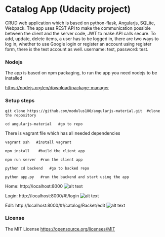 # Catalog App (Udacity project)

CRUD web application which is based on python-flask, Angularjs, SQLite, Webpack.
The app uses REST API to make the communication possible between the client and the server code,
JWT to make API calls secure.
To add, update, delete items, a user has to be logged in, there are two ways to log in,
whether to use Google login or register an account using register form, there is the test account as well.
 username: test, password: test.


### Nodejs
The app is based on npm packaging, to run the app you need nodejs to be installed

https://nodejs.org/en/download/package-manager

### Setup steps

```
git clone https://github.com/modulus100/angularjs-material.git  #clone the repository
```
```
cd angularjs-material   #go to repo
```
There is vagrant file which has all needed dependencies
```
vagrant ssh   #install vagrant
```
```
npm install    #build the client app
```
```
npm run server  #run the client app
```
```
python cd backend   #go to backed repo
```
```
python app.py   #run the backend and start using the app
```

Home: http://localhost:8000
![alt text](https://github.com/modulus100/angularjs-material/blob/master/images/app.png "Home")

Login: http://localhost:8000/#!/login
![alt text](https://github.com/modulus100/angularjs-material/blob/master/images/login.png "Login")

Edit: http://localhost:8000/#!/catalog/Racket/edit
![alt text](https://github.com/modulus100/angularjs-material/blob/master/images/edit.png "Edit")

 ### License

 The MIT License https://opensource.org/licenses/MIT